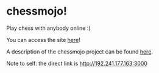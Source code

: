 # chessmojo!
Play chess with anybody online :)

You can access the site [here](http://learnnation.org/chess.html)!

A description of the chessmojo project can be found [here](http://matthewlancellotti.com/chessmojo/).

Note to self: the direct link is http://192.241.177.163:3000
